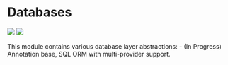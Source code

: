 #  Databases

![](https://forthebadge.com/images/badges/made-with-java.svg)
![](https://forthebadge.com/images/badges/built-with-love.svg)

This module contains various database layer abstractions:
    - (In Progress) Annotation base, SQL ORM with multi-provider support.
